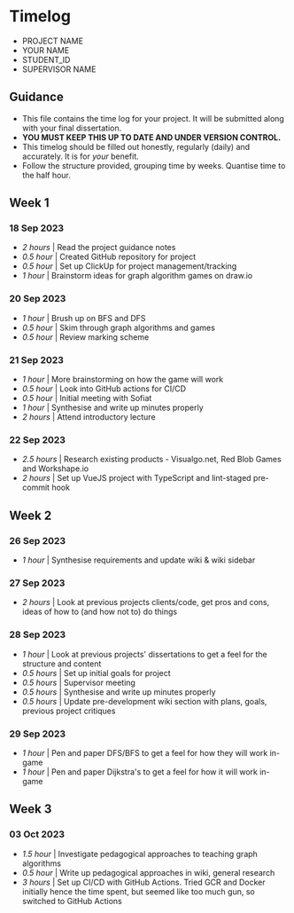 # Timelog

* PROJECT NAME
* YOUR NAME
* STUDENT_ID
* SUPERVISOR NAME

## Guidance

* This file contains the time log for your project. It will be submitted along with your final dissertation.
* **YOU MUST KEEP THIS UP TO DATE AND UNDER VERSION CONTROL.**
* This timelog should be filled out honestly, regularly (daily) and accurately. It is for *your* benefit.
* Follow the structure provided, grouping time by weeks.  Quantise time to the half hour.

## Week 1

### 18 Sep 2023

* *2 hours* | Read the project guidance notes
* *0.5 hour* | Created GitHub repository for project
* *0.5 hour* | Set up ClickUp for project management/tracking
* *1 hour* | Brainstorm ideas for graph algorithm games on draw.io

### 20 Sep 2023

* *1 hour* | Brush up on BFS and DFS
* *0.5 hour* | Skim through graph algorithms and games
* *0.5 hour* | Review marking scheme

### 21 Sep 2023

* *1 hour* | More brainstorming on how the game will work
* *0.5 hour* | Look into GitHub actions for CI/CD
* *0.5 hour* | Initial meeting with Sofiat
* *1 hour* | Synthesise and write up minutes properly
* *2 hours* | Attend introductory lecture

### 22 Sep 2023

* *2.5 hours* | Research existing products - Visualgo.net, Red Blob Games and Workshape.io
* *2 hours* | Set up VueJS project with TypeScript and lint-staged pre-commit hook

## Week 2

### 26 Sep 2023

* *1 hour* | Synthesise requirements and update wiki & wiki sidebar

### 27 Sep 2023

* *2 hours* | Look at previous projects clients/code, get pros and cons, ideas of how to (and how not to) do things

### 28 Sep 2023

* *1 hour* | Look at previous projects' dissertations to get a feel for the structure and content
* *0.5 hours* | Set up initial goals for project
* *0.5 hours* | Supervisor meeting
* *0.5 hours* | Synthesise and write up minutes properly
* *0.5 hours* | Update pre-development wiki section with plans, goals, previous project critiques

### 29 Sep 2023

* *1 hour* | Pen and paper DFS/BFS to get a feel for how they will work in-game
* *1 hour* | Pen and paper Dijkstra's to get a feel for how it will work in-game

## Week 3

### 03 Oct 2023

* *1.5 hour* | Investigate pedagogical approaches to teaching graph algorithms
* *0.5 hour* | Write up pedagogical approaches in wiki, general research
* *3 hours* | Set up CI/CD with GitHub Actions. Tried GCR and Docker initially hence the time spent, but seemed like too much gun, so switched to GitHub Actions
